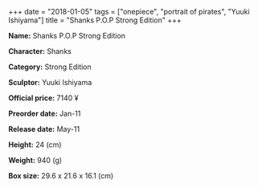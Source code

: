 +++
date = "2018-01-05"
tags = ["onepiece", "portrait of pirates", "Yuuki Ishiyama"]
title = "Shanks P.O.P Strong Edition"
+++

**Name:** Shanks P.O.P Strong Edition

**Character:** Shanks

**Category:** Strong Edition 

**Sculptor:** Yuuki Ishiyama

**Official price:** 7140 ¥

**Preorder date:** Jan-11

**Release date:** May-11

**Height:** 24 (cm)

**Weight:** 940 (g)

**Box size:** 29.6 x 21.6 x 16.1 (cm)


